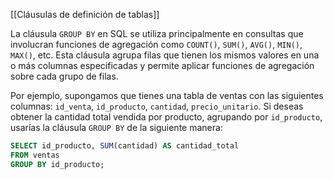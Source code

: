 [[Cláusulas de definición de tablas]]

La cláusula `GROUP BY` en SQL se utiliza principalmente en consultas que involucran funciones de agregación como `COUNT()`, `SUM()`, `AVG()`, `MIN()`, `MAX()`, etc. Esta cláusula agrupa filas que tienen los mismos valores en una o más columnas especificadas y permite aplicar funciones de agregación sobre cada grupo de filas.

Por ejemplo, supongamos que tienes una tabla de ventas con las siguientes columnas: `id_venta`, `id_producto`, `cantidad`, `precio_unitario`. Si deseas obtener la cantidad total vendida por producto, agrupando por `id_producto`, usarías la cláusula `GROUP BY` de la siguiente manera:

```sql
SELECT id_producto, SUM(cantidad) AS cantidad_total
FROM ventas
GROUP BY id_producto;
```